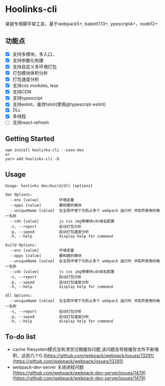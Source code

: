 # Hoolinks-cli

昊链专用脚手架工具，基于webpack5+, babelt7.13+, ypescript4+，node12+

## 功能点

- [x] 支持多模块，多入口，
- [x] 支持参数化构建
- [x] 支持自定义多环境打包
- [x] 打包模块体积分析
- [x] 打包速度分析
- [x] 支持css modules, less
- [x] 支持CDN
- [x] 支持typescript
- [x] 支持eslint，废弃tslint(使用@typescript-eslint)
- [x] DLL
- [x] 多线程
- [ ] 支持react-refresh

## Getting Started

``` console
npm install hoolinks-cli --save-dev
or
yarn add hoolinks-cli -D
```

## Usage

```console
Usage: hoolinks dev/build/dll [options]

dev Options:
  --env [value]         环境变量
  --apps [value]        要构建的模块
  --uniqueName [value]  在全局环境下为防止多个 webpack 运行时 冲突所使用的唯一名称
  --cdn [value]         js css img等模块cdn域名配置
  -s, --report          启动打包分析
  -p, --speed           启动打包速度分析
  -h, --help            display help for command

build Options:
  --env [value]         环境变量
  --apps [value]        要构建的模块
  --uniqueName [value]  在全局环境下为防止多个 webpack 运行时 冲突所使用的唯一名称
  --cdn [value]         js css img等模块cdn域名配置
  -s, --report          启动打包分析
  -p, --speed           启动打包速度分析
  -h, --help            display help for command

dll Options:
  --uniqueName [value]  在全局环境下为防止多个 webpack 运行时 冲突所使用的唯一名称
  -s, --report          启动打包分析
  -p, --speed           启动打包速度分析
  -h, --help            display help for command

```

## To-do list

- cache filesystem模式没有清空过期缓存问题,该问题会导致缓存文件不断堆积，达到几个G [https://github.com/webpack/webpack/issues/13291](https://github.com/webpack/webpack/issues/13291)
- webpack-dev-server 关闭进程问题 [https://github.com/webpack/webpack-dev-server/issues/1479](https://github.com/webpack/webpack-dev-server/issues/1479)
